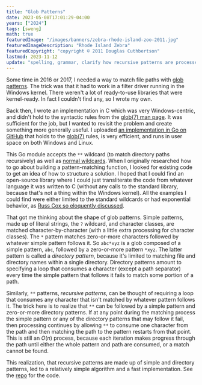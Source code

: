 ```yaml
---
title: "Glob Patterns"
date: 2023-05-08T17:01:29-04:00
years: ["2024"]
tags: [sweng]
math: true
featuredImage: "/images/banners/zebra-rhode-island-zoo-2011.jpg"
featuredImageDescription: "Rhode Island Zebra"
featuredCopyright: "copyright © 2011 Douglas Cuthbertson"
lastmod: 2023-11-12
update: "spelling, grammar, clarify how recursive patterns are processed"
---
```

Some time in 2016 or 2017, I needed a way to match file paths with [glob patterns](https://en.wikipedia.org/wiki/Glob_(programming)). The trick was that it had to work in a filter driver running in the Windows kernel. There weren't a lot of ready-to-use libraries that were kernel-ready. In fact I couldn't find any, so I wrote my own.
<!--more-->

Back then, I wrote an implementation in C which was very Windows-centric, and didn't hold to the syntactic rules from the [glob(7) man page][glob7]. It was sufficient for the job, but I wanted to revisit the problem and create something more generally useful. I uploaded [an implementation in Go on GitHub][dbc60/glob] that holds to the [glob(7)][glob7] rules, is very efficient, and runs in user space on both Windows and Linux.

This Go module accepts the `**` wildcard (to match directory paths recursively) as well as [normal wildcards][glob7]. When I originally researched how to go about building a pattern-matching function, I looked for existing code to get an idea of how to structure a solution. I hoped that I could find an open-source library where I could just transliterate the code from whatever language it was written to C (without any calls to the standard library, because that's not a thing within the Windows kernel). All the examples I could find were either limited to the standard wildcards or had exponential behavior, as [Russ Cox so eloquently discussed](https://research.swtch.com/glob).

That got me thinking about the shape of glob patterns. Simple patterns, made up of literal strings, the `?` wildcard, and character classes, are matched character-by-character (with a little extra processing for character classes). The `*` pattern matches zero-or-more characters followed by whatever simple pattern follows it. So `abc*xyz` is a glob composed of a simple pattern, `abc`, followed by a zero-or-more pattern `*xyz`. The latter pattern is called a _directory pattern_, because it's limited to matching file and directory names within a single directory. Directory patterns amount to specifying a loop that consumes a character (except a path separator) every time the simple pattern that follows it fails to match some portion of a path.

Similarly, `**` patterns, _recursive patterns_, can be thought of requiring a loop that consumes any character that isn't matched by whatever pattern follows it. The trick here is to realize that `**` can be followed by a simple pattern and zero-or-more directory patterns. If at any point during the matching process the simple pattern or any of the directory patterns that may follow it fail, then processing continues by allowing `**` to consume one character from the path and then matching the path to the pattern restarts from that point. This is still an $O(n)$ process, because each iteration makes progress through the path until either the whole pattern and path are consumed, or a match cannot be found.

This realization, that recursive patterns are made up of simple and directory patterns, led to a relatively simple algorithm and a fast implementation. See the [repo][dbc60/glob] for the code.

[glob7]: https://man7.org/linux/man-pages/man7/glob.7.html
[dbc60/glob]: https://github.com/dbc60/glob
